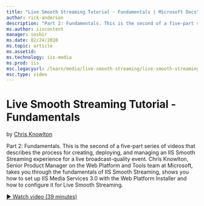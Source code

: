 ```yaml
---
title: "Live Smooth Streaming Tutorial - Fundamentals | Microsoft Docs"
author: rick-anderson
description: "Part 2: Fundamentals. This is the second of a five-part series of videos that describes the process for creating, deploying, and managing an IIS Smooth Strea..."
ms.author: iiscontent
manager: soshir
ms.date: 02/24/2010
ms.topic: article
ms.assetid: 
ms.technology: iis-media
ms.prod: iis
msc.legacyurl: /learn/media/live-smooth-streaming/live-smooth-streaming-tutorial-fundamentals
msc.type: video
---
```

Live Smooth Streaming Tutorial - Fundamentals
====================
by [Chris Knowlton](https://twitter.com/chris_knowlton)

Part 2: Fundamentals. This is the second of a five-part series of videos that describes the process for creating, deploying, and managing an IIS Smooth Streaming experience for a live broadcast-quality event. Chris Knowlton, Senior Product Manager on the Web Platform and Tools team at Microsoft, takes you through the fundamentals of IIS Smooth Streaming, shows you how to set up IIS Media Services 3.0 with the Web Platform Installer and how to configure it for Live Smooth Streaming.

[&#9654; Watch video (39 minutes)](https://channel9.msdn.com/Blogs/IIS-NET-Site-Videos/live-smooth-streaming-tutorial-fundamentals)